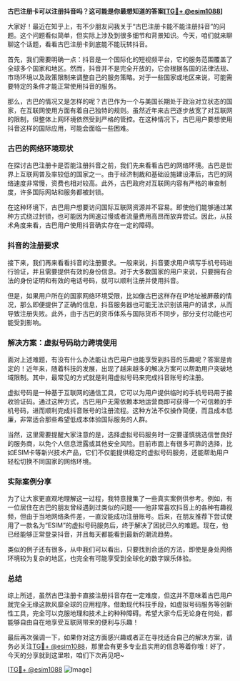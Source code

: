 **古巴注册卡可以注册抖音吗？这可能是你最想知道的答案[[TG💪+ @esim1088](https://t.me/s/esim1088)]**

大家好！最近在知乎上，有不少朋友问我关于“古巴注册卡能不能注册抖音”的问题。这个问题看似简单，但实际上涉及到很多细节和背景知识。今天，咱们就来聊聊这个话题，看看古巴注册卡到底能不能玩转抖音。

首先，我们需要明确一点：抖音是一个国际化的短视频平台，它的服务范围覆盖了全球多个国家和地区。然而，抖音并不是完全开放的，它会根据各国的法律法规、市场环境以及政策限制来调整自己的服务策略。对于一些国家或地区来说，可能需要特定的条件才能正常使用抖音的服务。

那么，古巴的情况又是怎样的呢？古巴作为一个与美国长期处于政治对立状态的国家，在互联网使用方面有着自己独特的规则。虽然近年来古巴逐步放宽了对互联网的限制，但整体上网环境依然受到严格的管控。在这种情况下，古巴用户要想使用抖音这样的国际应用，可能会面临一些困难。

### 古巴的网络环境现状

在探讨古巴注册卡是否能注册抖音之前，我们先来看看古巴的网络环境。古巴是世界上互联网普及率较低的国家之一。由于经济制裁和基础设施建设滞后，古巴的网络速度非常慢，资费也相对较高。此外，古巴政府对互联网内容有严格的审查制度，许多国际网站和服务都被封锁。

在这种环境下，古巴用户想要访问国际互联网资源并不容易。即使他们能够通过某种方式绕过封锁，也可能因为网速过慢或者流量费用高昂而放弃尝试。因此，从技术角度来看，古巴用户使用抖音确实存在一定的障碍。

### 抖音的注册要求

接下来，我们再来看看抖音的注册要求。一般来说，抖音要求用户填写手机号码进行验证，并且需要提供有效的身份信息。对于大多数国家的用户来说，只要拥有合法的身份证明和有效的电话号码，就可以顺利注册并使用抖音。

但是，如果用户所在的国家网络环境受限，比如像古巴这样存在IP地址被屏蔽的情况，那么即便提供了正确的信息，抖音服务器也可能无法识别该用户的请求，从而导致注册失败。此外，由于古巴的货币体系与国际货币不同步，部分支付功能也可能受到影响。

### 解决方案：虚拟号码助力跨境使用

面对上述难题，有没有什么办法能让古巴用户也能享受到抖音的乐趣呢？答案是肯定的！近年来，随着科技的发展，出现了越来越多的解决方案可以帮助用户突破地域限制。其中，最常见的方式就是利用虚拟号码来完成抖音账号的注册。

虚拟号码是一种基于互联网的通信工具，它可以为用户提供临时的手机号码用于接收验证码。通过这种方式，古巴用户无需依赖本地运营商即可获得一个可信赖的手机号码，进而顺利完成抖音账号的注册流程。这种方法不仅操作简便，而且成本低廉，非常适合那些希望低成本体验国际服务的人群。

当然，这里需要提醒大家注意的是，选择虚拟号码服务时一定要谨慎挑选信誉良好的服务商，以免个人信息泄露或其他安全风险。目前市面上有很多可靠的选择，比如ESIM卡等新兴技术产品，它们不仅能提供稳定的虚拟号码服务，还能帮助用户轻松切换不同国家的网络环境。

### 实际案例分享

为了让大家更直观地理解这一过程，我特意搜集了一些真实案例供参考。例如，有一位居住在古巴的朋友曾经遇到过类似的问题——他非常喜欢抖音上的各种有趣视频，但由于当地网络条件差，一直没能成功注册账号。后来，在朋友推荐下尝试使用了一款名为“ESIM”的虚拟号码服务后，终于解决了困扰已久的难题。现在，他已经能够正常登录抖音，并且每天都能看到最新的潮流趋势。

类似的例子还有很多，从中我们可以看出，只要找到合适的方法，即使是身处网络环境较为复杂的地区，也完全有可能享受到全球化的数字娱乐体验。

### 总结

综上所述，虽然古巴注册卡直接注册抖音存在一定难度，但这并不意味着古巴用户就完全无缘这款风靡全球的应用程序。借助现代科技手段，如虚拟号码服务等创新性工具，完全可以克服地理和技术上的种种障碍。希望大家今后无论身在何处，都能够自由自在地享受互联网带来的便利与乐趣！

最后再次强调一下，如果你对这方面感兴趣或者正在寻找适合自己的解决方案，请务必关注[TG💪+ @esim1088](https://t.me/s/esim1088)，那里会有更多专业且实用的信息等着你哦！好了，今天的分享就到这里啦，咱们下次再见吧~

[[TG💪+ @esim1088](https://t.me/s/esim1088) ![Image](https://i.postimg.cc/4NQfJmqS/Snipaste-2025-05-13-00-14-12.png)]